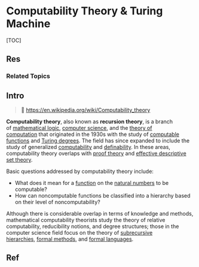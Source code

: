 # Computability Theory & Turing Machine

[TOC]



## Res
### Related Topics



## Intro
> 🔗 https://en.wikipedia.org/wiki/Computability_theory

**Computability theory**, also known as **recursion theory**, is a branch of [mathematical logic](https://en.wikipedia.org/wiki/Mathematical_logic "Mathematical logic"), [computer science](https://en.wikipedia.org/wiki/Computer_science "Computer science"), and the [theory of computation](https://en.wikipedia.org/wiki/Theory_of_computation "Theory of computation") that originated in the 1930s with the study of [computable functions](https://en.wikipedia.org/wiki/Computable_function "Computable function") and [Turing degrees](https://en.wikipedia.org/wiki/Turing_degree "Turing degree"). The field has since expanded to include the study of generalized [computability](https://en.wikipedia.org/wiki/Computability "Computability") and [definability](https://en.wikipedia.org/wiki/Definable_set "Definable set"). In these areas, computability theory overlaps with [proof theory](https://en.wikipedia.org/wiki/Proof_theory "Proof theory") and [effective descriptive set theory](https://en.wikipedia.org/wiki/Effective_descriptive_set_theory "Effective descriptive set theory").

Basic questions addressed by computability theory include:

-   What does it mean for a [function](https://en.wikipedia.org/wiki/Function_(mathematics) "Function (mathematics)") on the [natural numbers](https://en.wikipedia.org/wiki/Natural_number "Natural number") to be computable?
-   How can noncomputable functions be classified into a hierarchy based on their level of noncomputability?

Although there is considerable overlap in terms of knowledge and methods, mathematical computability theorists study the theory of relative computability, reducibility notions, and degree structures; those in the computer science field focus on the theory of [subrecursive hierarchies](https://en.wikipedia.org/wiki/Computational_complexity_theory "Computational complexity theory"), [formal methods](https://en.wikipedia.org/wiki/Formal_method "Formal method"), and [formal languages](https://en.wikipedia.org/wiki/Formal_language "Formal language").



## Ref
[Computability theory]: https://en.wikipedia.org/wiki/Computability_theory

[Turing Mahine | Wikipedia]: https://en.wikipedia.org/wiki/Turing_machine
[Universal Turing Machine]: https://en.wikipedia.org/wiki/Universal_Turing_machine

[How to tell if a language is recognizable, co-recognizable or decidable? | Stackoverflow]: https://cs.stackexchange.com/q/11500/174354

[AI数学基础之:确定图灵机和非确定图灵机]: https://www.cnblogs.com/flydean/p/14646553.html

[Arithmetical hierarchy | wikipedia]: https://en.wikipedia.org/wiki/Arithmetical_hierarchy
[复杂度类列表 | wikipedia]: https://zh.wikipedia.org/zh-hans/複雜度類列表
[Understanding the Arithmetical Hierarchy | StackExchange]: https://math.stackexchange.com/q/4887971/1230830

[👍 如何通俗地解释停机问题（Halting Problem）？ - 张皓的回答 - 知乎]: https://www.zhihu.com/question/20081359/answer/162329455
[Halting problem | Wikipedia]: https://en.wikipedia.org/wiki/Halting_problem
